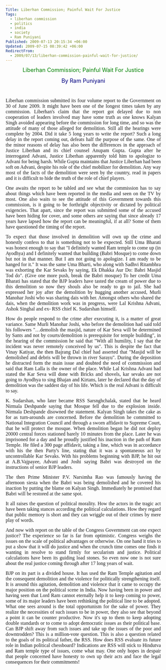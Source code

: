 ```yaml
---
Title: Liberhan Commission; Painful Wait For Justice
Tags:
  - liberhan commission
  - politics
  - india
  - society
  - Ram Puniyani
Published: 2009-07-13 20:15:34 +06:00
Updated: 2009-07-15 08:39:42 +06:00
RedirectFrom:
  - 2009/07/13/liberhan-commission-painful-wait-for-justice/
---
```


<p align="center"><span style="font-size: large; color: #008000;">Liberhan Commission; Painful Wait For Justice </span></p>
<p align="center"><span style="font-size: large; color: #000080;">By Ram Puniyani </span></p>

 
<p align="justify"><span style="font-size: medium; font-family: Garamond;">Liberhan commission submitted its four volume report to the Government on 30 of June 2009. It might have been one of the longest times taken by any commission. Liberhan's claim that the report got delayed due to non cooperation of leaders involved may have some truth as one knows Kalyan Singh avoided appearing before the commission for long time, and so was the attitude of many of those alleged for demolition. Still all the hearings were complete by 2004. Did it take 5 long years to write the report? Such a long delay in the report coming out, defeats half the purpose of the same. One of the minor reasons of delay has also been the differences in the approach of Justice Liberhan and its chief counsel Anupam Gupta. Gupta after he interrogated Advani, Justice Liberhan apparently told him to apologize to Advani for being harsh. While Gupta maintains that Justice Liberhan had been soft on Advani, despite his role of the chief mobilizer for demolition. Any way most of the facts of the demolition were seen by the country, read in papers and it is difficult to hide the truth of the role of chief players. </span></p>
<p align="justify"><span style="font-size: medium; font-family: Garamond;">One awaits the report to be tabled and see what the commission has to say about things which have been reported in the media and seen on the TV by most. One also waits to see the attitude of this Government towards this commission, is it going to be forthright objectivity or dictated by political exigencies. That apart, since the report was submitted some of the accused have been hiding for cover, and some others are saying that since already 17 years have lapsed how the report can be meaningful, if at all? Some of them have questioned the timing of the report. </span></p>
<p align="justify"><span style="font-size: medium; font-family: Garamond;">To expect that those involved in demolition will own up the crime and honestly confess to that is something not to be expected. Still Uma Bharati was honest enough to say that "I definitely wanted Ram temple to come up (in Ayodhya) and I definitely wanted that building (Babri Mosque) to come down but not in that manner. But I am not going to apologize. I am ready to be hanged for it." It was the same Uma Bharti, who along with Sadhvi Ritambhra was exhorting the Kar Sevaks by saying, Ek Dhakka Aur Do: Babri Masjid Tod do". (Give one more push, break the Babri mosque) To her credit Uma Bharati has stated that the BJP leaders have tasted the cream of power due to this demolition so now they shouls also be ready to go to jail. She had expressed her joy after the demolition by hugging another accused, Murli Manohar Joshi who was sharing dais with her. Amongst others who shared the dais, when the demolition work was in progress, were Lal Krishna Advani, Ashok Singhal and ex- RSS chief K. Sudarshan himself. </span></p>
<p align="justify"><span style="font-size: medium; font-family: Garamond;">How do people respond to the crime after executing it, is a matter of great variance. Same Murli Manohar Joshi, who before the demolition had said told his followers "…demolish the masjid, nature of Kar Seva will be determined by Sants and not by courts/demolition is prerequisite for temple building", in the hearing of the commission he said that "With all humility, I say that the incident was never remotely conceived by us". This is despite the fact that Vinay Katiyar, the then Bajrang Dal chief had asserted that "Masjid will be demolished and debris will be thrown in river Sarayu". During the deposition he distracted form the main issue and doubted the need of commission and said that Ram Lalla is the owner of the place. While Lal Krishna Advani had stated the Kar Seva will done with Bricks and shovels, kar sevaks are not going to Ayodhya to sing Bhajan and Kirtans, later he declared that the day of demolition was the saddest day of his life. Which is the real Advani is difficult to say. </span></p>
<p align="justify"><span style="font-size: medium; font-family: Garamond;">K. Sudarshan, who later became RSS Sarsnghchalak, stated that he heard Nirmala Deshpande saying that Mosque fell due to the explosion inside. Nirmala Deshpande disowned the statement. Kalyan Singh takes the cake as for as turn-arounds are concerned. Before the demolition he committed to National Integration Council and through a sworn affidavit to Supreme Court, that he will protect the mosque. When demolition began he did not deploy 20000 central forces stationed barely 10 minutes from the place. Later he was imprisoned for a day and he proudly justified his inaction in the path of Ram Temple. He filed a 300 page affidavit, taking a line, which was in accordance with his the then Party's line, stating that it was a spontaneous act by uncontrollable Kar Sevaks. With his problems beginning with BJP, he hit out at A.B.Vajpayee, Advani and Joshi saying Babri was destroyed on the instructions of senior BJP leaders. </span></p>
<p align="justify"><span style="font-size: medium; font-family: Garamond;">The then Prime Minister P.V. Narsimha Rao was famously having the afternoon siesta when the Babri was being demolished and he covered his inaction by putting the blame on Kalyan Singh. Immediately he promised that Babri will be restored at the same spot. </span></p>
<p align="justify"><span style="font-size: medium; font-family: Garamond;">It all raises the question of political morality. How the actors in the tragic act have been taking stances according the political calculations. How they regard that public memory is short and they can wriggle out of their crimes by mere play of words. </span></p>
<p align="justify"><span style="font-size: medium; font-family: Garamond;">And now with report on the table of the Congress Government can one expect justice? The experience so far is far from optimistic. Congress weighs the issues on the scale of political advantages or otherwise. On one hand it tries to put a show that it will do justice and when the crunch time comes one finds it wanting in resolve to stand firmly for secularism and justice. Political calculations have been its guiding load stones. So even now one is not sure about the real justice coming through after 17 long years of wait. </span></p>
<p align="justify"><span style="font-size: medium; font-family: Garamond;">BJP on its part is a divided house. It has used the Ram Temple agitation and the consequent demolition and the violence for politically strengthening itself. It is around this agitation, demolition and violence that it came to occupy the major position on the political scene in India. Now having been in power and having seen that Lord Ram cannot eternally help it to keep coming to power, some of its major leaders have been rethinking the political line to be adopted. What one sees around is the total opportunism for the sake of power. They realize the necessities of such issues to be in power, they also see that beyond a point it can be counter productive. Now it's up to them to keep adopting double standards or to come to adopt democratic issues as their political base. Can BJP shift away from such issues and take up the issues of the poor and downtrodden? This is a million-vote question. This is also a question related to the goals of its political father, the RSS. How does RSS evaluate its future role in Indian political chessboard? Indications are RSS will stick to Hindutva and Ram temple type of issues, come what may. One only hopes in despair that people concerned have honesty to own up their acts and face the legal consequences for their commitments!</span></p>
